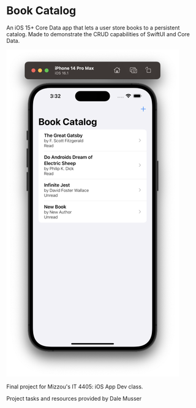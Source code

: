 # Book Catalog
An iOS 15+ Core Data app that lets a user store books to a persistent catalog. Made to demonstrate the CRUD capabilities of SwiftUI and Core Data.

![alt text](Screenshots/mainView2.png "Overview")

Final project for Mizzou's IT 4405: iOS App Dev class.

Project tasks and resources provided by Dale Musser
